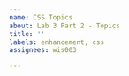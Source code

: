 ```yaml
---
name: CSS Topics
about: Lab 3 Part 2 - Topics
title: ''
labels: enhancement, css
assignees: wis003

---
```



